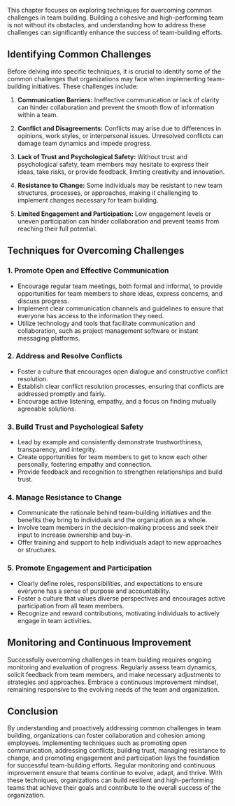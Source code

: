 
This chapter focuses on exploring techniques for overcoming common challenges in team building. Building a cohesive and high-performing team is not without its obstacles, and understanding how to address these challenges can significantly enhance the success of team-building efforts.

Identifying Common Challenges
-----------------------------

Before delving into specific techniques, it is crucial to identify some of the common challenges that organizations may face when implementing team-building initiatives. These challenges include:

1. **Communication Barriers:** Ineffective communication or lack of clarity can hinder collaboration and prevent the smooth flow of information within a team.

2. **Conflict and Disagreements:** Conflicts may arise due to differences in opinions, work styles, or interpersonal issues. Unresolved conflicts can damage team dynamics and impede progress.

3. **Lack of Trust and Psychological Safety:** Without trust and psychological safety, team members may hesitate to express their ideas, take risks, or provide feedback, limiting creativity and innovation.

4. **Resistance to Change:** Some individuals may be resistant to new team structures, processes, or approaches, making it challenging to implement changes necessary for team building.

5. **Limited Engagement and Participation:** Low engagement levels or uneven participation can hinder collaboration and prevent teams from reaching their full potential.

Techniques for Overcoming Challenges
------------------------------------

### 1. **Promote Open and Effective Communication**

* Encourage regular team meetings, both formal and informal, to provide opportunities for team members to share ideas, express concerns, and discuss progress.
* Implement clear communication channels and guidelines to ensure that everyone has access to the information they need.
* Utilize technology and tools that facilitate communication and collaboration, such as project management software or instant messaging platforms.

### 2. **Address and Resolve Conflicts**

* Foster a culture that encourages open dialogue and constructive conflict resolution.
* Establish clear conflict resolution processes, ensuring that conflicts are addressed promptly and fairly.
* Encourage active listening, empathy, and a focus on finding mutually agreeable solutions.

### 3. **Build Trust and Psychological Safety**

* Lead by example and consistently demonstrate trustworthiness, transparency, and integrity.
* Create opportunities for team members to get to know each other personally, fostering empathy and connection.
* Provide feedback and recognition to strengthen relationships and build trust.

### 4. **Manage Resistance to Change**

* Communicate the rationale behind team-building initiatives and the benefits they bring to individuals and the organization as a whole.
* Involve team members in the decision-making process and seek their input to increase ownership and buy-in.
* Offer training and support to help individuals adapt to new approaches or structures.

### 5. **Promote Engagement and Participation**

* Clearly define roles, responsibilities, and expectations to ensure everyone has a sense of purpose and accountability.
* Foster a culture that values diverse perspectives and encourages active participation from all team members.
* Recognize and reward contributions, motivating individuals to actively engage in team activities.

Monitoring and Continuous Improvement
-------------------------------------

Successfully overcoming challenges in team building requires ongoing monitoring and evaluation of progress. Regularly assess team dynamics, solicit feedback from team members, and make necessary adjustments to strategies and approaches. Embrace a continuous improvement mindset, remaining responsive to the evolving needs of the team and organization.

Conclusion
----------

By understanding and proactively addressing common challenges in team building, organizations can foster collaboration and cohesion among employees. Implementing techniques such as promoting open communication, addressing conflicts, building trust, managing resistance to change, and promoting engagement and participation lays the foundation for successful team-building efforts. Regular monitoring and continuous improvement ensure that teams continue to evolve, adapt, and thrive. With these techniques, organizations can build resilient and high-performing teams that achieve their goals and contribute to the overall success of the organization.
